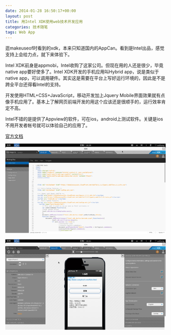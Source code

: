 ```yaml
---
date: 2014-01-28 16:50:17+00:00
layout: post
title: 用Intel XDK使用web技术开发应用
categories: 技术随笔
tags: Web App
---
```


逛makeuseof时看到的xdk，本来只知道国内的AppCan。看到是Intel出品，感觉支持上会给力点，就下来体验下。

Intel XDK前身是appmobi，Intel收购了这家公司。但现在用的人还是很少，毕竟native app要好使多了。Intel XDK开发的手机应用叫Hybrid app，说是类似于native app，可以调用硬件。其实这是需要在平台上写好运行环境的，因此是不是跨全平台还得看Intel的支持。

开发使用HTML+CSS+JavaScript，移动开发加上Jquery Mobile界面效果就有点像手机应用了。基本上了解网页前端开发的用这个应该还是很顺手的，运行效率肯定不高。

Intel不错的是提供了Appview的软件，可在ios，android上测试软件。关键是ios不用开发者帐号就可以体验自己的应用了。

[官方文档](http://software.intel.com/en-us/html5/xdkdocs)

![](https://github.com/xulihang/xulihang.github.io/raw/master/album/screenshots/xdk1.png)

![](https://github.com/xulihang/xulihang.github.io/raw/master/album/screenshots/xdk2.png)

